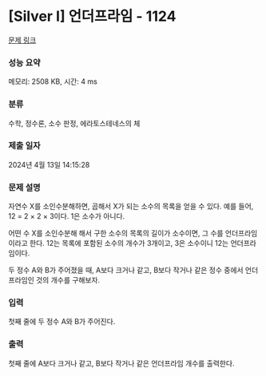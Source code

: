 # [Silver I] 언더프라임 - 1124 

[문제 링크](https://www.acmicpc.net/problem/1124) 

### 성능 요약

메모리: 2508 KB, 시간: 4 ms

### 분류

수학, 정수론, 소수 판정, 에라토스테네스의 체

### 제출 일자

2024년 4월 13일 14:15:28

### 문제 설명

<p>자연수 X를 소인수분해하면, 곱해서 X가 되는 소수의 목록을 얻을 수 있다. 예를 들어, 12 = 2 × 2 × 3이다. 1은 소수가 아니다.</p>

<p>어떤 수 X를 소인수분해 해서 구한 소수의 목록의 길이가 소수이면, 그 수를 언더프라임 이라고 한다. 12는 목록에 포함된 소수의 개수가 3개이고, 3은 소수이니 12는 언더프라임이다.</p>

<p>두 정수 A와 B가 주어졌을 때, A보다 크거나 같고, B보다 작거나 같은 정수 중에서 언더프라임인 것의 개수를 구해보자.</p>

### 입력 

 <p>첫째 줄에 두 정수 A와 B가 주어진다.</p>

### 출력 

 <p>첫째 줄에 A보다 크거나 같고, B보다 작거나 같은 언더프라임 개수를 출력한다.</p>


